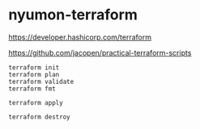 # nyumon-terraform

https://developer.hashicorp.com/terraform

https://github.com/jacopen/practical-terraform-scripts


```
terraform init
terraform plan
terraform validate
terraform fmt

terraform apply

terraform destroy
```